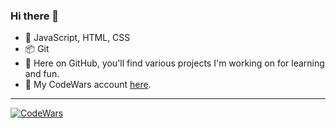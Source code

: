 ### Hi there 👋

- 🚀 JavaScript, HTML, CSS
- 📦 Git
- 🧩 Here on GitHub, you'll find various projects I'm working on for learning and fun.
- 🥇 My CodeWars account [here](https://www.codewars.com/users/DawidRaczek).
---
[![CodeWars](https://www.codewars.com/users/DawidRaczek/badges/large)](https://www.codewars.com/users/DawidRaczek)
